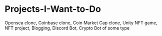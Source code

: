# Projects-I-Want-to-Do

Opensea clone,
Coinbase clone,
Coin Market Cap clone,
Unity NFT game,
NFT project,
Blogging,
Discord Bot,
Crypto Bot of some type
